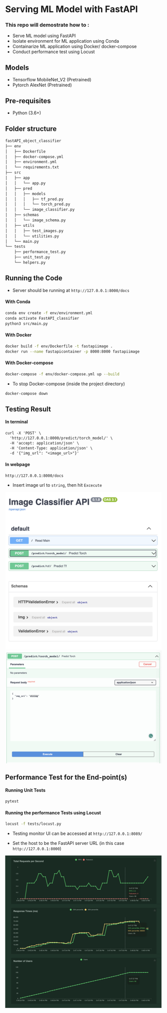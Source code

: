 # Serving ML Model with FastAPI

### This repo will demostrate how to : 
- Serve ML model using FastAPI
- Isolate environment for ML application using Conda
- Containarize ML application using Docker/ docker-compose
- Conduct performance test using Locust

## Models
- Tensorflow MobileNet_V2 (Pretrained)
- Pytorch AlexNet (Pretrained)

## Pre-requisites
* Python (3.6+)

## Folder structure
```bash
fastAPI_object_classifier
├── env
│   ├── Dockerfile
│   ├── docker-compose.yml
│   ├── environment.yml
│   └── requirements.txt
├── src
│   ├── app
│   │   └── app.py
│   ├── pred
│   │   ├── models
│   │   │   ├── tf_pred.py
│   │   │   └── torch_pred.py
│   │   └── image_classifier.py
│   ├── schemas
│   │   └── image_schema.py
│   ├── utils
│   │   ├── test_images.py
│   │   └── utilities.py
│   └── main.py
└── tests
    ├── performance_test.py
    ├── unit_test.py
    └── helpers.py

```

## Running the Code
* Server should be running at `http://127.0.0.1:8000/docs`
#### With Conda
```bash
conda env create -f env/environment.yml
conda activate FastAPI_classifier
python3 src/main.py
```
#### With Docker
```bash
docker build -f env/Dockerfile -t fastapiimage .
docker run --name fastapicontainer -p 8000:8000 fastapiimage
```
#### With Docker-compose
```bash
docker-compose -f env/docker-compose.yml up --build
```
- To stop Docker-compose (inside the project directory)
```bash
docker-compose down
```

## Testing Result
#### In terminal
```
curl -X 'POST' \
  'http://127.0.0.1:8000/predict/torch_model/' \
  -H 'accept: application/json' \
  -H 'Content-Type: application/json' \
  -d '{"img_url": "<image_url>"}'
```
#### In webpage 
`http://127.0.0.1:8000/docs`
- Insert image url to `string`, then hit `Excecute`

<img src="images/webpage_outlook.png" alt="drawing" width="500"/>  <img src="images/webpage_testing.png" alt="drawing" width="500"/>

## Performance Test for the End-point(s)
#### Running Unit Tests
```bash
pytest
```

#### Running the performance Tests using Locust
```bash
locust -f tests/locust.py
```
* Testing monitor UI can be accessed at `http://127.0.0.1:8089/`

* Set the host to be the FastAPI server URL (in this case `http://127.0.0.1:8000`)
<img src="images/locust_UI_2.png" alt="drawing" width="500"/>